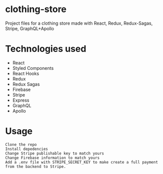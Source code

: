 # clothing-store
Project files for a clothing store made with React, Redux, Redux-Sagas, Stripe, GraphQL+Apollo

# Technologies used
- React
- Styled Components
- React Hooks
- Redux
- Redux Sagas
- Firebase
- Stripe
- Express
- GraphQL
- Apollo

# Usage
```
Clone the repo
Install depedencies
Change Stripe publishable key to match yours
Change Firebase information to match yours
Add a .env file with STRIPE_SECRET_KEY to make create a full payment from the backend to Stripe.
```
